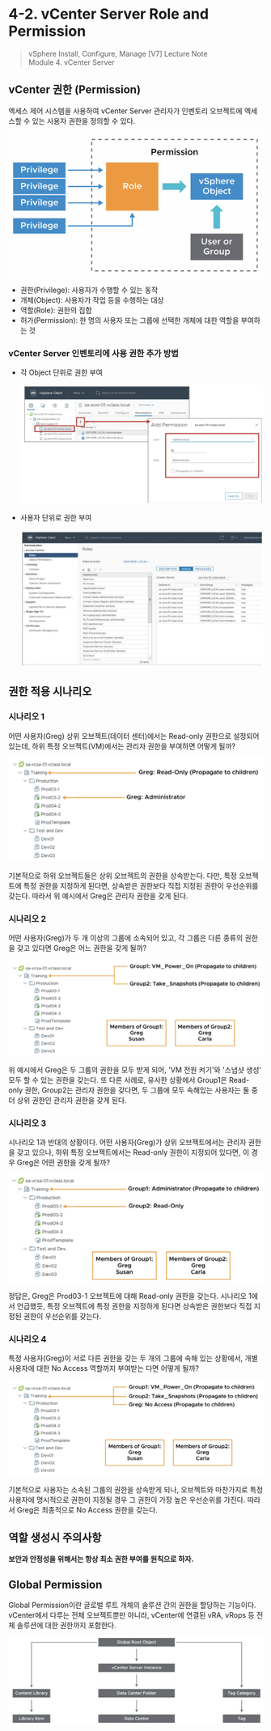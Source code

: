 # 4-2. vCenter Server Role and Permission

> vSphere Install, Configure, Manage [V7] Lecture Note <br>
> Module 4. vCenter Server 

## vCenter 권한 (Permission)

엑세스 제어 시스템을 사용하여 vCenter Server 관리자가 인벤토리 오브젝트에 엑세스할 수 있는 사용자 권한을 정의할 수 있다.

![](images/2021-09-14-10-45-01.png)

- 권한(Privilege): 사용자가 수행할 수 있는 동작
- 개체(Object): 사용자가 작업 등을 수행하는 대상
- 역할(Role): 권한의 집합
- 허가(Permission): 한 명의 사용자 또는 그룹에 선택한 개체에 대한 역할을 부여하는 것

### vCenter Server 인벤토리에 사용 권한 추가 방법

- 각 Object 단위로 권한 부여

    ![](images/2021-09-14-10-48-16.png)

- 사용자 단위로 권한 부여

    ![](images/2021-09-14-10-48-31.png)

## 권한 적용 시나리오

### 시나리오 1

어떤 사용자(Greg) 상위 오브젝트(데이터 센터)에서는 Read-only 권한으로 설정되어 있는데, 하위 특정 오브젝트(VM)에서는 관리자 권한을 부여하면 어떻게 될까?

![](images/2021-09-14-10-49-08.png)

기본적으로 하위 오브젝트들은 상위 오브젝트의 권한을 상속받는다. 다만, 특정 오브젝트에 특정 권한을 지정하게 된다면, 상속받은 권한보다 직접 지정된 권한이 우선순위를 갖는다. 따라서 위 예시에서 Greg은 관리자 권한을 갖게 된다.

### 시나리오 2

어떤 사용자(Greg)가 두 개 이상의 그룹에 소속되어 있고, 각 그룹은 다른 종류의 권한을 갖고 있다면 Greg은 어느 권한을 갖게 될까?

![](images/2021-09-14-10-51-21.png)

위 예시에서 Greg은 두 그룹의 권한을 모두 받게 되어, 'VM 전원 켜기'와 '스냅샷 생성' 모두 할 수 있는 권한을 갖는다. 또 다른 사례로, 유사한 상황에서 Group1은 Read-only 권한, Group2는 관리자 권한을 갖다면, 두 그룹에 모두 속해있는 사용자는 둘 중 더 상위 권한인 관리자 권한을 갖게 된다.

### 시나리오 3

시나리오 1과 반대의 상황이다. 어떤 사용자(Greg)가 상위 오브젝트에서는 관리자 권한을 갖고 있으나, 하위 특정 오브젝트에서는 Read-only 권한이 지정되어 있다면, 이 경우 Greg은 어떤 권한을 갖게 될까?

![](images/2021-09-14-10-53-13.png)

정답은, Greg은 Prod03-1 오브젝트에 대해 Read-only 권한을 갖는다. 시나리오 1에서 언급했듯, 특정 오브젝트에 특정 권한을 지정하게 된다면 상속받은 권한보다 직접 지정된 권한이 우선순위를 갖는다.

### 시나리오 4

특정 사용자(Greg)이 서로 다른 권한을 갖는 두 개의 그룹에 속해 있는 상황에서, 개별 사용자에 대한 No Access 역할까지 부여받는 다면 어떻게 될까?

![](images/2021-09-14-10-54-11.png)

기본적으로 사용자는 소속된 그룹의 권한을 상속받게 되나, 오브젝트와 마찬가지로 특정 사용자에 명시적으로 권한이 지정될 경우 그 권한이 가장 높은 우선순위를 가진다. 따라서 Greg은 최종적으로 No Access 권한을 갖는다.

## 역할 생성시 주의사항

**보안과 안정성을 위해서는 항상 최소 권한 부여를 원칙으로 하자.**

## Global Permission

Global Permission이란 글로벌 루트 개체의 솔루션 간의 권한을 할당하는 기능이다. vCenter에서 다루는 전체 오브젝트뿐만 아니라, vCenter에 연결된 vRA, vRops 등 전체 솔루션에 대한 권한까지 포함한다.

![](images/2021-09-14-10-57-30.png)

